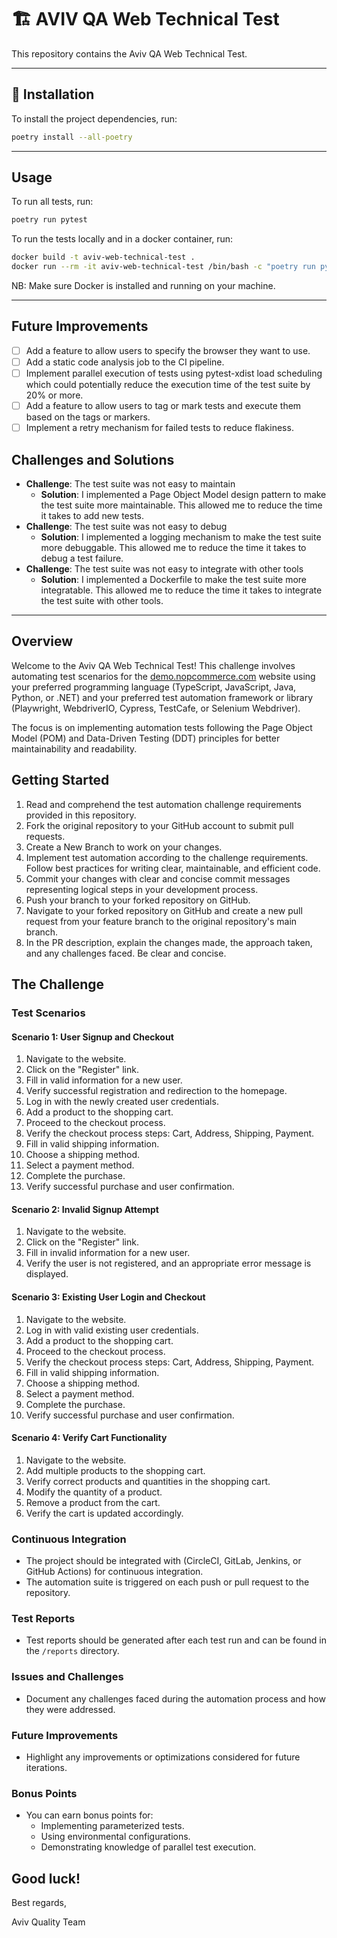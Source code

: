 # 🏗️ AVIV QA Web Technical Test

This repository contains the Aviv QA Web Technical Test.

--- 

## 🔧 Installation

To install the project dependencies, run:

```bash
poetry install --all-poetry
```

---

## Usage

To run all tests, run:

```bash
poetry run pytest
```

To run the tests locally and in a docker container, run:

```bash
docker build -t aviv-web-technical-test .
docker run --rm -it aviv-web-technical-test /bin/bash -c "poetry run pytest"
```

NB: Make sure Docker is installed and running on your machine.

---

## Future Improvements
- [ ] Add a feature to allow users to specify the browser they want to use.
- [ ] Add a static code analysis job to the CI pipeline.
- [ ] Implement parallel execution of tests using pytest-xdist load scheduling which could potentially reduce the execution time of the test suite by 20% or more.
- [ ] Add a feature to allow users to tag or mark tests and execute them based on the tags or markers.
- [ ] Implement a retry mechanism for failed tests to reduce flakiness.

## Challenges and Solutions
- **Challenge**: The test suite was not easy to maintain
  - **Solution**: I implemented a Page Object Model design pattern to make the test suite more maintainable. This allowed me to reduce the time it takes to add new tests.
- **Challenge**: The test suite was not easy to debug
  - **Solution**: I implemented a logging mechanism to make the test suite more debuggable. This allowed me to reduce the time it takes to debug a test failure.
- **Challenge**: The test suite was not easy to integrate with other tools
  - **Solution**: I implemented a Dockerfile to make the test suite more integratable. This allowed me to reduce the time it takes to integrate the test suite with other tools.

---
## Overview

Welcome to the Aviv QA Web Technical Test! This challenge involves automating test scenarios for the [demo.nopcommerce.com](https://demo.nopcommerce.com/) website using your preferred programming language (TypeScript, JavaScript, Java, Python, or .NET) and your preferred test automation framework or library (Playwright, WebdriverIO, Cypress, TestCafe, or Selenium Webdriver). 

The focus is on implementing automation tests following the Page Object Model (POM) and Data-Driven Testing (DDT) principles for better maintainability and readability.

## Getting Started

1. Read and comprehend the test automation challenge requirements provided in this repository.
2. Fork the original repository to your GitHub account to submit pull requests.
3. Create a New Branch to work on your changes.
4. Implement test automation according to the challenge requirements. Follow best practices for writing clear, maintainable, and efficient code.
5. Commit your changes with clear and concise commit messages representing logical steps in your development process.
6. Push your branch to your forked repository on GitHub.
7. Navigate to your forked repository on GitHub and create a new pull request from your feature branch to the original repository's main branch.
8. In the PR description, explain the changes made, the approach taken, and any challenges faced. Be clear and concise.

## The Challenge

### Test Scenarios

#### Scenario 1: User Signup and Checkout

1. Navigate to the website.
2. Click on the "Register" link.
3. Fill in valid information for a new user.
4. Verify successful registration and redirection to the homepage.
5. Log in with the newly created user credentials.
6. Add a product to the shopping cart.
7. Proceed to the checkout process.
8. Verify the checkout process steps: Cart, Address, Shipping, Payment.
9. Fill in valid shipping information.
10. Choose a shipping method.
11. Select a payment method.
12. Complete the purchase.
13. Verify successful purchase and user confirmation.

#### Scenario 2: Invalid Signup Attempt

1. Navigate to the website.
2. Click on the "Register" link.
3. Fill in invalid information for a new user.
4. Verify the user is not registered, and an appropriate error message is displayed.

#### Scenario 3: Existing User Login and Checkout

1. Navigate to the website.
2. Log in with valid existing user credentials.
3. Add a product to the shopping cart.
4. Proceed to the checkout process.
5. Verify the checkout process steps: Cart, Address, Shipping, Payment.
6. Fill in valid shipping information.
7. Choose a shipping method.
8. Select a payment method.
9. Complete the purchase.
10. Verify successful purchase and user confirmation.

#### Scenario 4: Verify Cart Functionality

1. Navigate to the website.
2. Add multiple products to the shopping cart.
3. Verify correct products and quantities in the shopping cart.
4. Modify the quantity of a product.
5. Remove a product from the cart.
6. Verify the cart is updated accordingly.

### Continuous Integration

- The project should be integrated with (CircleCI, GitLab, Jenkins, or GitHub Actions) for continuous integration.
- The automation suite is triggered on each push or pull request to the repository.

### Test Reports

- Test reports should be generated after each test run and can be found in the `/reports` directory.

### Issues and Challenges

- Document any challenges faced during the automation process and how they were addressed.

### Future Improvements

- Highlight any improvements or optimizations considered for future iterations.

### Bonus Points

- You can earn bonus points for:
  - Implementing parameterized tests.
  - Using environmental configurations.
  - Demonstrating knowledge of parallel test execution.

## Good luck!

Best regards, 

Aviv Quality Team
